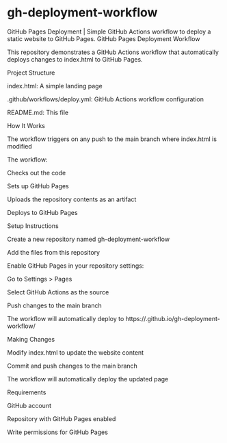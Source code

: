 # gh-deployment-workflow
GitHub Pages Deployment | Simple GitHub Actions workflow to deploy a static website to GitHub Pages.
GitHub Pages Deployment Workflow

This repository demonstrates a GitHub Actions workflow that automatically deploys changes to index.html to GitHub Pages.

Project Structure





index.html: A simple landing page



.github/workflows/deploy.yml: GitHub Actions workflow configuration



README.md: This file

How It Works





The workflow triggers on any push to the main branch where index.html is modified



The workflow:





Checks out the code



Sets up GitHub Pages



Uploads the repository contents as an artifact



Deploys to GitHub Pages

Setup Instructions





Create a new repository named gh-deployment-workflow



Add the files from this repository



Enable GitHub Pages in your repository settings:





Go to Settings > Pages



Select GitHub Actions as the source



Push changes to the main branch



The workflow will automatically deploy to https://<username>.github.io/gh-deployment-workflow/

Making Changes





Modify index.html to update the website content



Commit and push changes to the main branch



The workflow will automatically deploy the updated page

Requirements





GitHub account



Repository with GitHub Pages enabled



Write permissions for GitHub Pages

